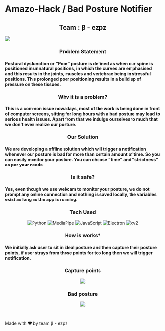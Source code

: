 # Amazo-Hack / Bad Posture Notifier

<h2 align = "center">Team : &beta; - ezpz </h2>

![](https://www.vergouk.com/wp-content/uploads/2018/08/good-bad-posture-2.jpg)



<h3 align = "center"> Problem Statement </h3>

<h4 align = "left">Postural dysfunction or “Poor” posture is defined as when our spine is positioned in unnatural positions, in which the curves are emphasised and this results in the joints, muscles and vertebrae being in stressful positions. This prolonged poor positioning results in a build up of pressure on these tissues.</h4>


<h3 align = "center"> Why it is a problem? </h3>

<h4 align = "left">This is a common issue nowadays, most of the work is being done in front of computer screens, sitting for long hours with a bad posture may lead to serious health issues. Apart from that we indulge ourselves to much that we don't even realize our posture.</h4>

<h3 align = "center"> Our Solution </h3>
<h4 align = "left">We are developing a offline solution which will trigger a notification whenever our posture is bad for more than certain amount of time. So you can easily monitor your posture. You can choose "time" and "strictness" as per your needs</h4>

<h3 align = "center"> Is it safe? </h3>
<h4 align = "left">Yes, even though we use webcam to monitor your posture, we do not prompt any online connection and nothing is saved locally, the variables exist as long as the app is running.</h4>

<h3 align = "center"> Tech Used </h3>

<p align="center">
    <img alt="Python" src="https://img.shields.io/badge/python%20-%2314354C.svg?&style=for-the-badge&logo=python&logoColor=white"/>
    <img alt="MediaPipe" src="https://img.shields.io/badge/Mediapipe%20-%2300599C.svg?&style=for-the-badge"/>
    <img alt="JavaScript" src="https://img.shields.io/badge/javascript%20-%23323330.svg?&style=for-the-badge&logo=javascript&logoColor=%23F7DF1E"/>
   <img alt="Electron" src="https://img.shields.io/badge/Electron%20-%23EE4C2C.svg?&style=for-the-badge&logo=electron&logoColor=white&color=rgb(10,10,10)" />
    <img alt="cv2" src="https://img.shields.io/badge/OpenCV%20-%23013243.svg?&style=for-the-badge&logo=OpenCV&logoColor=white" />
   
    
</p>

<h3 align = "center"> How is works? </h3>
<h4 align = "left">We initially ask user to sit in ideal posture and then capture their posture points, if user strays from those points for too long then we will trigger notification.</h4>



<h3 align = "center"> Capture points </h3>

<p align = "center">
<img src = "https://github.com/kaydee0502/Amazo-Hack_Posture-Monitor/blob/main/cap.jpeg?raw=true">

</p>

<h3 align = "center"> Bad posture </h3>

<p align = "center">
<img src = "https://github.com/kaydee0502/Amazo-Hack_Posture-Monitor/blob/main/bad.jpeg?raw=true">

</p>

<br> 


Made with :heart: by team &beta; - ezpz
